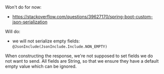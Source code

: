 
Won't do for now:

- https://stackoverflow.com/questions/39627170/spring-boot-custom-json-serialization

Will do: 

- we will not serialize empty fields: `@JsonInclude(JsonInclude.Include.NON_EMPTY)`

When constructing the response, we're not supposed to set fields we do not want to send. All fields are String, so that
we ensure they have a default empty value which can be ignored. 

